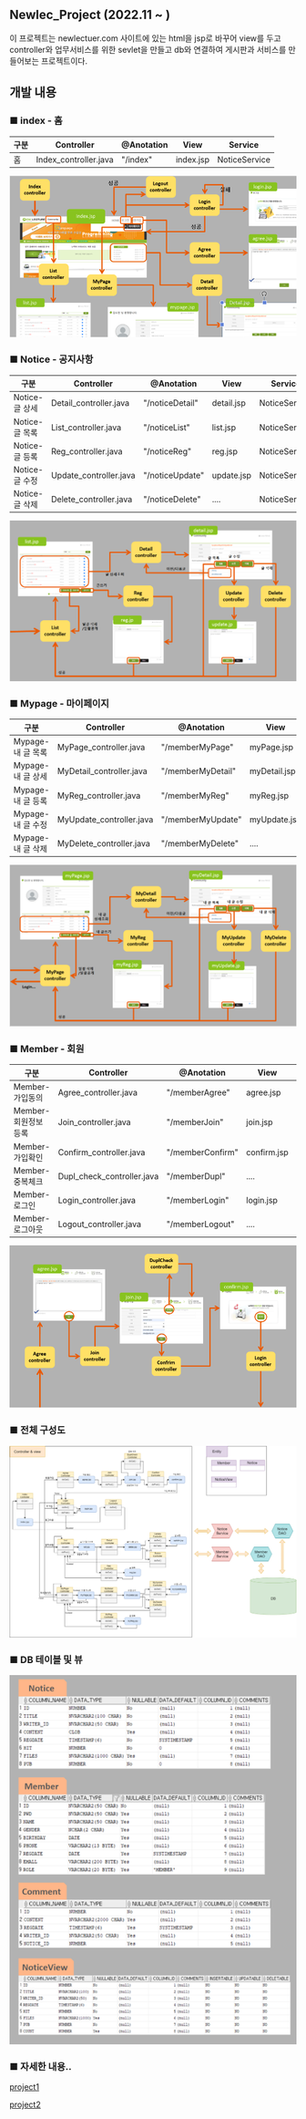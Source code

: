 Newlec_Project (2022.11 ~ )
------

이 프로젝트는 newlectuer.com 사이트에 있는 html을 jsp로 바꾸어 view를 두고 controller와 업무서비스를 위한 sevlet을 만들고 db와 연결하여 게시판과 서비스를 만들어보는 프로젝트이다.

개발 내용
------

### ■ index - 홈

|구분|Controller|@Anotation|View|Service|
|----|---|---|---|----|
|홈|Index_controller.java|"/index"|index.jsp|NoticeService|


![홈](image/home.PNG)

### ■ Notice - 공지사항

|구분|Controller|@Anotation|View|Service|
|----|---|---|---|----|
|Notice-글 상세|Detail_controller.java|"/noticeDetail"|detail.jsp|NoticeService|
|Notice-글 목록|List_controller.java|"/noticeList"|list.jsp|NoticeService|
|Notice-글 등록|Reg_controller.java|"/noticeReg"|reg.jsp|NoticeService|
|Notice-글 수정|Update_controller.java|"/noticeUpdate"|update.jsp|NoticeService|
|Notice-글 삭제|Delete_controller.java|"/noticeDelete"|....|NoticeService|

![공지사항](image/notice.PNG)

### ■ Mypage - 마이페이지

|구분|Controller|@Anotation|View|Service|
|----|---|---|---|----|
|Mypage-내 글 목록|MyPage_controller.java|"/memberMyPage"|myPage.jsp|NoticeService|
|Mypage-내 글 상세|MyDetail_controller.java|"/memberMyDetail"|myDetail.jsp|NoticeService|
|Mypage-내 글 등록|MyReg_controller.java|"/memberMyReg"|myReg.jsp|NoticeService|
|Mypage-내 글 수정|MyUpdate_controller.java|"/memberMyUpdate"|myUpdate.jsp|NoticeService|
|Mypage-내 글 삭제|MyDelete_controller.java|"/memberMyDelete"|....|NoticeService|

![마이페이지](image/mypage.PNG)

### ■ Member - 회원

|구분|Controller|@Anotation|View|Service|
|----|---|---|---|----|
|Member-가입동의|Agree_controller.java|"/memberAgree"|agree.jsp|MemberService|
|Member-회원정보등록|Join_controller.java|"/memberJoin"|join.jsp|MemberService|
|Member-가입확인|Confirm_controller.java|"/memberConfirm"|confirm.jsp|MemberService|
|Member-중복체크|Dupl_check_controller.java|"/memberDupl"|....|MemberService|
|Member-로그인|Login_controller.java|"/memberLogin"|login.jsp|MemberService|
|Member-로그아웃|Logout_controller.java|"/memberLogout"|....|MemberService|

![멤버](image/member.PNG)

### ■ 전체 구성도

![NoticeDraw](image/notice.drawio.png)

### ■ DB 테이블 및 뷰

![테이블뷰](image/tableAndview.PNG)

### ■ 자세한 내용..

[project1](https://ehgus5825.github.io/java-web/JSP-06/)

[project2](https://ehgus5825.github.io/java-web/JSP-07/)

